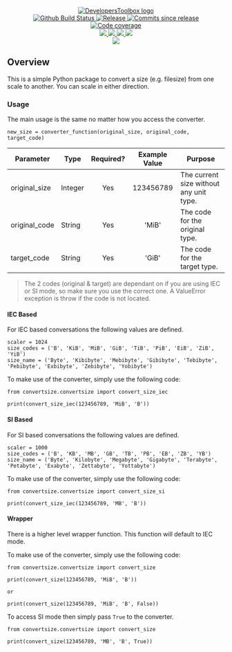 <p align="center">
    <a href="https://github.com/DevelopersToolbox/">
        <img src="https://cdn.wolfsoftware.com/assets/images/github/organisations/developerstoolbox/black-and-white-circle-256.png" alt="DevelopersToolbox logo" />
    </a>
    <br />
    <a href="https://github.com/DevelopersToolbox/convert-size/actions/workflows/cicd-pipeline.yml">
        <img src="https://img.shields.io/github/workflow/status/DevelopersToolbox/convert-size/CICD%20Pipeline/master?style=for-the-badge" alt="Github Build Status">
    </a>
    <a href="https://github.com/DevelopersToolbox/convert-size/releases/latest">
        <img src="https://img.shields.io/github/v/release/DevelopersToolbox/convert-size?color=blue&label=Latest%20Release&style=for-the-badge" alt="Release">
    </a>
    <a href="https://github.com/DevelopersToolbox/convert-size/releases/latest">
        <img src="https://img.shields.io/github/commits-since/DevelopersToolbox/convert-size/latest.svg?color=blue&style=for-the-badge" alt="Commits since release">
    </a>
    <a href="https://app.codecov.io/gh/DevelopersToolbox/convert-size">
        <img src="https://img.shields.io/codecov/c/gh/DevelopersToolbox/convert-size?style=for-the-badge" alt="Code coverage">
    </a>
    <br />
    <a href=".github/CODE_OF_CONDUCT.md">
        <img src="https://img.shields.io/badge/Code%20of%20Conduct-blue?style=for-the-badge" />
    </a>
    <a href=".github/CONTRIBUTING.md">
        <img src="https://img.shields.io/badge/Contributing-blue?style=for-the-badge" />
    </a>
    <a href=".github/SECURITY.md">
        <img src="https://img.shields.io/badge/Report%20Security%20Concern-blue?style=for-the-badge" />
    </a>
    <a href="https://github.com/DevelopersToolbox/convert-size/issues">
        <img src="https://img.shields.io/badge/Get%20Support-blue?style=for-the-badge" />
    </a>
    <br />
    <a href="https://wolfsoftware.com/">
        <img src="https://img.shields.io/badge/Created%20by%20Wolf%20Software-blue?style=for-the-badge" />
    </a>
</p>

## Overview

This is a simple Python package to convert a size (e.g. filesize) from one scale to another. You can scale in either direction.

### Usage

The main usage is the same no matter how you access the converter.

```shell
new_size = converter_function(original_size, original_code, target_code)
```

| Parameter      | Type    | Required?     | Example Value | Purpose                                 |
| -------------- | ------- | :-----------: | :-----------: | --------------------------------------- |
| original\_size | Integer | Yes           | 123456789     | The current size without any unit type. |
| original\_code | String  | Yes           | 'MiB'         | The code for the original type.         |
| target\_code   | String  | Yes           | 'GiB'         | The code for the target type.           |

> The 2 codes (original &amp; target) are dependant on if you are using IEC or SI mode, so make sure you use the correct one. A ValueError exception is throw if the code is not located.

#### IEC Based

For IEC based conversations the following values are defined.

```shell
scaler = 1024
size_codes = ('B', 'KiB', 'MiB', 'GiB', 'TiB', 'PiB', 'EiB', 'ZiB', 'YiB')
size_name = ('Byte', 'Kibibyte', 'Mebibyte', 'Gibibyte', 'Tebibyte', 'Pebibyte', 'Exbibyte', 'Zebibyte', 'Yobibyte')
```

To make use of the converter, simply use the following code:

```shell
from convertsize.convertsize import convert_size_iec

print(convert_size_iec(123456789, 'MiB', 'B'))
```

#### SI Based

For SI based conversations the following values are defined.

```shell
scaler = 1000
size_codes = ('B', 'KB', 'MB', 'GB', 'TB', 'PB', 'EB', 'ZB', 'YB')
size_name = ('Byte', 'Kilobyte', 'Megabyte', 'Gigabyte', 'Terabyte', 'Petabyte', 'Exabyte', 'Zettabyte', 'Yottabyte')
```

To make use of the converter, simply use the following code:

```shell
from convertsize.convertsize import convert_size_si

print(convert_size_iec(123456789, 'MB', 'B'))
```

#### Wrapper

There is a higher level wrapper function. This function will default to IEC mode.

To make use of the converter, simply use the following code:

```shell
from convertsize.convertsize import convert_size

print(convert_size(123456789, 'MiB', 'B'))

or

print(convert_size(123456789, 'MiB', 'B', False))
```

To access SI mode then simply pass `True` to the converter.

```shell
from convertsize.convertsize import convert_size

print(convert_size(123456789, 'MB', 'B', True))
```
